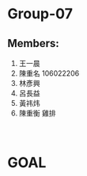 # Group-07

## Members: <br/>
1. 王一晨 <br/>
2. 陳重名 106022206<br/>
3. 林彥興 <br/>
4. 呂長益 <br/>
5. 黃祎炜 <br/>
6. 陳重衡 雞排<br/><br/><br/>

# GOAL
